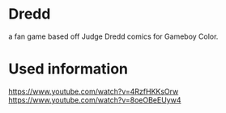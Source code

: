 # Dredd
a fan game based off Judge Dredd comics for Gameboy Color.

# Used information
https://www.youtube.com/watch?v=4RzfHKKsOrw
https://www.youtube.com/watch?v=8oeOBeEUyw4